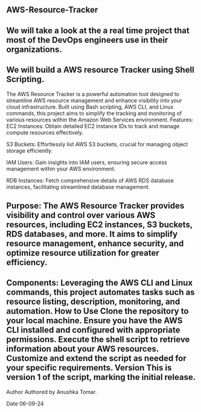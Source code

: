 AWS-Resource-Tracker
----------------------------------
We will take a look at the a real time project that most of the DevOps engineers use in their organizations.
-------------------------------------
We will build a AWS resource Tracker using Shell Scripting.
------------------------------------
The AWS Resource Tracker is a powerful automation tool designed to streamline AWS resource management and enhance visibility into your cloud infrastructure. Built using Bash scripting, AWS CLI, and Linux commands, this project aims to simplify the tracking and monitoring of various resources within the Amazon Web Services environment. Features:
EC2 Instances: Obtain detailed EC2 instance IDs to track and manage compute resources effectively.

S3 Buckets: Effortlessly list AWS S3 buckets, crucial for managing object storage efficiently. 

IAM Users: Gain insights into IAM users, ensuring secure access management within your AWS environment. 

RDB Instances: Fetch comprehensive details of AWS RDS database instances, facilitating streamlined database management.

Purpose: The AWS Resource Tracker provides visibility and control over various AWS resources, including EC2 instances, S3 buckets, RDS databases, and more. It aims to simplify resource management, enhance security, and optimize resource utilization for greater efficiency.
-------------------------------------
Components: Leveraging the AWS CLI and Linux commands, this project automates tasks such as resource listing, description, monitoring, and automation.
How to Use Clone the repository to your local machine. Ensure you have the AWS CLI installed and configured with appropriate permissions. Execute the shell script to retrieve information about your AWS resources. Customize and extend the script as needed for your specific requirements. Version This is version 1 of the script, marking the initial release.
-----------------------------------

Author Authored by Anushka Tomar.

Date 06-09-24

